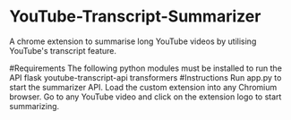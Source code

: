 # YouTube-Transcript-Summarizer
A chrome extension to summarise long YouTube videos by utilising YouTube's transcript feature.

#Requirements
The following python modules must be installed to run the API
flask
youtube-transcript-api
transformers
#Instructions
Run app.py to start the summarizer API.
Load the custom extension into any Chromium browser.
Go to any YouTube video and click on the extension logo to start summarizing.

